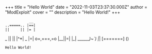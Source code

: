 +++
title = "Hello World"
date = "2022-11-03T23:37:30.000Z"
author = "ModExploit"
cover = ""
description = "Hello World!"
+++

               __
    ..=====.. |==|
    ||     || |= |
 _  ||     || |^*| _
|=| o=,===,=o |__||=|
|_|  _______)~`)  |_|
    [=======]  ()    

    Hello World!